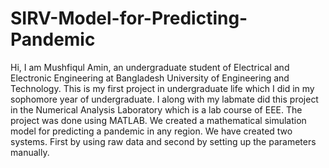 # SIRV-Model-for-Predicting-Pandemic
Hi, I am Mushfiqul Amin, an undergraduate student of Electrical and Electronic Engineering at Bangladesh University of Engineering and Technology.
This is my first project in undergraduate life which I did in my sophomore year of undergraduate. I along with my labmate did this project in the Numerical Analysis Laboratory which is a lab course of EEE. The project was done using MATLAB. We created a mathematical simulation model for predicting a pandemic in any region. We have created two systems. First by using raw data and second by setting up the parameters manually.
